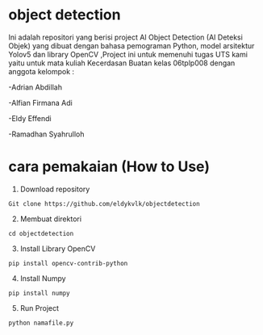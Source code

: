 # object detection
Ini adalah repositori yang berisi project AI Object Detection (AI Deteksi Objek) yang dibuat dengan bahasa pemograman Python, model arsitektur Yolov5 dan library OpenCV
,Project ini untuk memenuhi tugas UTS kami yaitu untuk mata kuliah Kecerdasan Buatan kelas 06tplp008 dengan anggota kelompok :

-Adrian Abdillah

-Alfian Firmana Adi

-Eldy Effendi

-Ramadhan Syahrulloh

# cara pemakaian (How to Use)


1. Download repository
```
Git clone https://github.com/eldykvlk/objectdetection
```

2. Membuat direktori
```
cd objectdetection
```

3. Install Library OpenCV
```
pip install opencv-contrib-python
```

4. Install Numpy
```
pip install numpy
```


5. Run Project
```
python namafile.py
```
